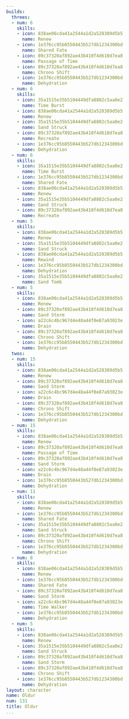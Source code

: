 ```yaml
---
builds:
  threes:
  - num: 6
    skills:
    - icon: 838ae06cda41a2544a1d2a528389d5b5
      name: Renew
    - icon: 1e376cc95b8550443b527db1234300bd
      name: Shared Fate
    - icon: 89c37320af892ae43b410f4d610d7ea8
      name: Passage of Time
    - icon: 89c37320af892ae43b410f4d610d7ea8
      name: Chrono Shift
    - icon: 1e376cc95b8550443b527db1234300bd
      name: Dehydration
  - num: 6
    skills:
    - icon: 35a1515e35b5104449dfa8802c5aa0e2
      name: Time Burst
    - icon: 838ae06cda41a2544a1d2a528389d5b5
      name: Renew
    - icon: 35a1515e35b5104449dfa8802c5aa0e2
      name: Sand Struck
    - icon: 89c37320af892ae43b410f4d610d7ea8
      name: Recreate
    - icon: 1e376cc95b8550443b527db1234300bd
      name: Dehydration
  - num: 6
    skills:
    - icon: 35a1515e35b5104449dfa8802c5aa0e2
      name: Time Burst
    - icon: 1e376cc95b8550443b527db1234300bd
      name: Shared Fate
    - icon: 838ae06cda41a2544a1d2a528389d5b5
      name: Renew
    - icon: 35a1515e35b5104449dfa8802c5aa0e2
      name: Sand Struck
    - icon: 89c37320af892ae43b410f4d610d7ea8
      name: Recreate
  - num: 5
    skills:
    - icon: 838ae06cda41a2544a1d2a528389d5b5
      name: Renew
    - icon: 35a1515e35b5104449dfa8802c5aa0e2
      name: Sand Struck
    - icon: 838ae06cda41a2544a1d2a528389d5b5
      name: Rewind
    - icon: 1e376cc95b8550443b527db1234300bd
      name: Dehydration
    - icon: 35a1515e35b5104449dfa8802c5aa0e2
      name: Sand Tomb
  - num: 5
    skills:
    - icon: 838ae06cda41a2544a1d2a528389d5b5
      name: Renew
    - icon: 89c37320af892ae43b410f4d610d7ea8
      name: Sand Storm
    - icon: a22c6c4bc967d4e48a44f0e87a93023e
      name: Drain
    - icon: 89c37320af892ae43b410f4d610d7ea8
      name: Chrono Shift
    - icon: 1e376cc95b8550443b527db1234300bd
      name: Dehydration
  twos:
  - num: 15
    skills:
    - icon: 838ae06cda41a2544a1d2a528389d5b5
      name: Renew
    - icon: 89c37320af892ae43b410f4d610d7ea8
      name: Sand Storm
    - icon: a22c6c4bc967d4e48a44f0e87a93023e
      name: Drain
    - icon: 89c37320af892ae43b410f4d610d7ea8
      name: Chrono Shift
    - icon: 1e376cc95b8550443b527db1234300bd
      name: Dehydration
  - num: 15
    skills:
    - icon: 838ae06cda41a2544a1d2a528389d5b5
      name: Renew
    - icon: 89c37320af892ae43b410f4d610d7ea8
      name: Passage of Time
    - icon: 89c37320af892ae43b410f4d610d7ea8
      name: Sand Storm
    - icon: a22c6c4bc967d4e48a44f0e87a93023e
      name: Drain
    - icon: 1e376cc95b8550443b527db1234300bd
      name: Dehydration
  - num: 11
    skills:
    - icon: 838ae06cda41a2544a1d2a528389d5b5
      name: Renew
    - icon: 1e376cc95b8550443b527db1234300bd
      name: Shared Fate
    - icon: 35a1515e35b5104449dfa8802c5aa0e2
      name: Sand Struck
    - icon: 89c37320af892ae43b410f4d610d7ea8
      name: Chrono Shift
    - icon: 1e376cc95b8550443b527db1234300bd
      name: Dehydration
  - num: 8
    skills:
    - icon: 838ae06cda41a2544a1d2a528389d5b5
      name: Renew
    - icon: 1e376cc95b8550443b527db1234300bd
      name: Shared Fate
    - icon: 89c37320af892ae43b410f4d610d7ea8
      name: Sand Storm
    - icon: a22c6c4bc967d4e48a44f0e87a93023e
      name: Time Walker
    - icon: 1e376cc95b8550443b527db1234300bd
      name: Dehydration
  - num: 5
    skills:
    - icon: 838ae06cda41a2544a1d2a528389d5b5
      name: Renew
    - icon: 35a1515e35b5104449dfa8802c5aa0e2
      name: Sand Struck
    - icon: 89c37320af892ae43b410f4d610d7ea8
      name: Sand Storm
    - icon: 89c37320af892ae43b410f4d610d7ea8
      name: Chrono Shift
    - icon: 1e376cc95b8550443b527db1234300bd
      name: Dehydration
layout: character
name: Oldur
num: 131
title: Oldur
...
```

